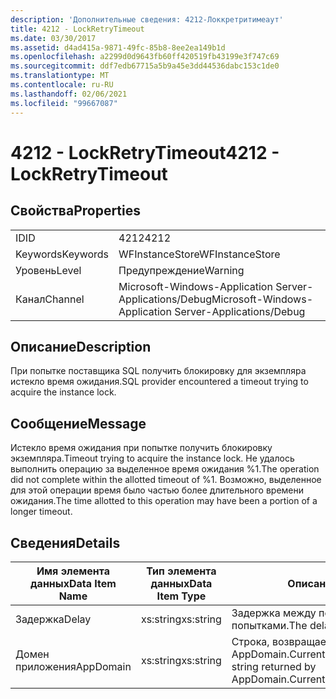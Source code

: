```yaml
---
description: 'Дополнительные сведения: 4212-Локкретритимеаут'
title: 4212 - LockRetryTimeout
ms.date: 03/30/2017
ms.assetid: d4ad415a-9871-49fc-85b8-8ee2ea149b1d
ms.openlocfilehash: a2299d0d9643fb60ff420519fb43199e3f747c69
ms.sourcegitcommit: ddf7edb67715a5b9a45e3dd44536dabc153c1de0
ms.translationtype: MT
ms.contentlocale: ru-RU
ms.lasthandoff: 02/06/2021
ms.locfileid: "99667087"
---
```

# <a name="4212---lockretrytimeout"></a><span data-ttu-id="e1a44-103">4212 - LockRetryTimeout</span><span class="sxs-lookup"><span data-stu-id="e1a44-103">4212 - LockRetryTimeout</span></span>

## <a name="properties"></a><span data-ttu-id="e1a44-104">Свойства</span><span class="sxs-lookup"><span data-stu-id="e1a44-104">Properties</span></span>  
  
|||  
|-|-|  
|<span data-ttu-id="e1a44-105">ID</span><span class="sxs-lookup"><span data-stu-id="e1a44-105">ID</span></span>|<span data-ttu-id="e1a44-106">4212</span><span class="sxs-lookup"><span data-stu-id="e1a44-106">4212</span></span>|  
|<span data-ttu-id="e1a44-107">Keywords</span><span class="sxs-lookup"><span data-stu-id="e1a44-107">Keywords</span></span>|<span data-ttu-id="e1a44-108">WFInstanceStore</span><span class="sxs-lookup"><span data-stu-id="e1a44-108">WFInstanceStore</span></span>|  
|<span data-ttu-id="e1a44-109">Уровень</span><span class="sxs-lookup"><span data-stu-id="e1a44-109">Level</span></span>|<span data-ttu-id="e1a44-110">Предупреждение</span><span class="sxs-lookup"><span data-stu-id="e1a44-110">Warning</span></span>|  
|<span data-ttu-id="e1a44-111">Канал</span><span class="sxs-lookup"><span data-stu-id="e1a44-111">Channel</span></span>|<span data-ttu-id="e1a44-112">Microsoft-Windows-Application Server-Applications/Debug</span><span class="sxs-lookup"><span data-stu-id="e1a44-112">Microsoft-Windows-Application Server-Applications/Debug</span></span>|  
  
## <a name="description"></a><span data-ttu-id="e1a44-113">Описание</span><span class="sxs-lookup"><span data-stu-id="e1a44-113">Description</span></span>  

 <span data-ttu-id="e1a44-114">При попытке поставщика SQL получить блокировку для экземпляра истекло время ожидания.</span><span class="sxs-lookup"><span data-stu-id="e1a44-114">SQL provider encountered a timeout trying to acquire the instance lock.</span></span>  
  
## <a name="message"></a><span data-ttu-id="e1a44-115">Сообщение</span><span class="sxs-lookup"><span data-stu-id="e1a44-115">Message</span></span>  

 <span data-ttu-id="e1a44-116">Истекло время ожидания при попытке получить блокировку экземпляра.</span><span class="sxs-lookup"><span data-stu-id="e1a44-116">Timeout trying to acquire the instance lock.</span></span>  <span data-ttu-id="e1a44-117">Не удалось выполнить операцию за выделенное время ожидания %1.</span><span class="sxs-lookup"><span data-stu-id="e1a44-117">The operation did not complete within the allotted timeout of %1.</span></span> <span data-ttu-id="e1a44-118">Возможно, выделенное для этой операции время было частью более длительного времени ожидания.</span><span class="sxs-lookup"><span data-stu-id="e1a44-118">The time allotted to this operation may have been a portion of a longer timeout.</span></span>  
  
## <a name="details"></a><span data-ttu-id="e1a44-119">Сведения</span><span class="sxs-lookup"><span data-stu-id="e1a44-119">Details</span></span>  
  
|<span data-ttu-id="e1a44-120">Имя элемента данных</span><span class="sxs-lookup"><span data-stu-id="e1a44-120">Data Item Name</span></span>|<span data-ttu-id="e1a44-121">Тип элемента данных</span><span class="sxs-lookup"><span data-stu-id="e1a44-121">Data Item Type</span></span>|<span data-ttu-id="e1a44-122">Описание</span><span class="sxs-lookup"><span data-stu-id="e1a44-122">Description</span></span>|  
|--------------------|--------------------|-----------------|  
|<span data-ttu-id="e1a44-123">Задержка</span><span class="sxs-lookup"><span data-stu-id="e1a44-123">Delay</span></span>|<span data-ttu-id="e1a44-124">xs:string</span><span class="sxs-lookup"><span data-stu-id="e1a44-124">xs:string</span></span>|<span data-ttu-id="e1a44-125">Задержка между повторными попытками.</span><span class="sxs-lookup"><span data-stu-id="e1a44-125">The delay between retries.</span></span>|  
|<span data-ttu-id="e1a44-126">Домен приложения</span><span class="sxs-lookup"><span data-stu-id="e1a44-126">AppDomain</span></span>|<span data-ttu-id="e1a44-127">xs:string</span><span class="sxs-lookup"><span data-stu-id="e1a44-127">xs:string</span></span>|<span data-ttu-id="e1a44-128">Строка, возвращаемая AppDomain.CurrentDomain.FriendlyName.</span><span class="sxs-lookup"><span data-stu-id="e1a44-128">The string returned by AppDomain.CurrentDomain.FriendlyName.</span></span>|
